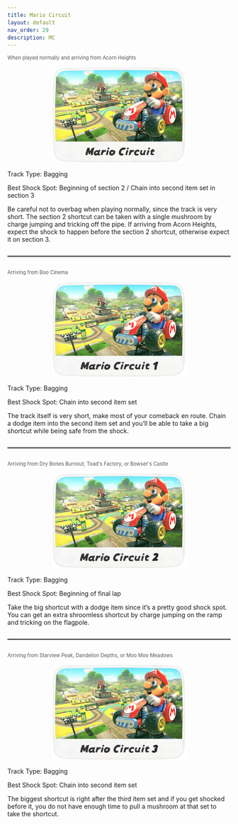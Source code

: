 ```yaml
---
title: Mario Circuit
layout: default
nav_order: 29
description: MC
---
```


<p style="font-size: 0.8em; color: #555; text-align: left;">
  When played normally and arriving from Acorn Heights
</p>

<p align="center">
  <img src="/assets/images/icon-mario-circuit.png" alt="Mario Circuit" width="300"/>
</p>

Track Type: Bagging

Best Shock Spot: Beginning of section 2 / Chain into second item set in section 3

Be careful not to overbag when playing normally, since the track is very short. The section 2 shortcut can be taken with a single mushroom by charge jumping and tricking off the pipe. If arriving from Acorn Heights, expect the shock to happen before the section 2 shortcut, otherwise expect it on section 3.

<hr style="border-top: 2px solid #7F7F7F; margin: 2em 0;">

<p style="font-size: 0.8em; color: #555; text-align: left;">
  Arriving from Boo Cinema
</p>

<p align="center">
  <img src="/assets/images/icon-mario-circuit-1.png" alt="Mario Circuit 1" width="300"/>
</p>

Track Type: Bagging

Best Shock Spot: Chain into second item set

The track itself is very short, make most of your comeback en route. Chain a dodge item into the second item set and you’ll be able to take a big shortcut while being safe from the shock.

<hr style="border-top: 2px solid #7F7F7F; margin: 2em 0;">

<p style="font-size: 0.8em; color: #555; text-align: left;">
  Arriving from Dry Bones Burnout, Toad's Factory, or Bowser's Castle
</p>

<p align="center">
  <img src="/assets/images/icon-mario-circuit-2.png" alt="Mario Circuit 2" width="300"/>
</p>

Track Type: Bagging

Best Shock Spot: Beginning of final lap

Take the big shortcut with a dodge item since it’s a pretty good shock spot. You can get an extra shroomless shortcut by charge jumping on the ramp and tricking on the flagpole.

<hr style="border-top: 2px solid #7F7F7F; margin: 2em 0;">

<p style="font-size: 0.8em; color: #555; text-align: left;">
  Arriving from Starview Peak, Dandelion Depths, or Moo Moo Meadows
</p>

<p align="center">
  <img src="/assets/images/icon-mario-circuit-3.png" alt="Mario Circuit 3" width="300"/>
</p>

Track Type: Bagging

Best Shock Spot: Chain into second item set

The biggest shortcut is right after the third item set and if you get shocked before it, you do not have enough time to pull a mushroom at that set to take the shortcut.
